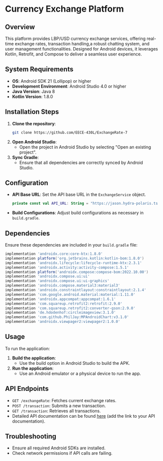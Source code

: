 # Currency Exchange Platform

## Overview

This platform provides LBP/USD currency exchange services, offering real-time exchange rates, transaction handling,a robust chatting system, and user management functionalities. Designed for Android devices, it leverages Kotlin, Retrofit, and Compose to deliver a seamless user experience.

## System Requirements

- **OS**: Android SDK 21 (Lollipop) or higher
- **Development Environment**: Android Studio 4.0 or higher
- **Java Version**: Java 8
- **Kotlin Version**: 1.8.0

## Installation Steps

1. **Clone the repository**:
   ```bash
   git clone https://github.com/EECE-430L/ExchangeRate-7
   ```
2. **Open Android Studio**:
   - Open the project in Android Studio by selecting "Open an existing project".
3. **Sync Gradle**:
   - Ensure that all dependencies are correctly synced by Android Studio.

## Configuration

- **API Base URL**: Set the API base URL in the `ExchangeService` object.
  ```kotlin
  private const val API_URL: String = "https://jason.hydra-polaris.ts.net/"
  ```
- **Build Configurations**: Adjust build configurations as necessary in `build.gradle`.

## Dependencies

Ensure these dependencies are included in your `build.gradle` file:

```gradle
implementation 'androidx.core:core-ktx:1.8.0'
implementation platform('org.jetbrains.kotlin:kotlin-bom:1.8.0')
implementation 'androidx.lifecycle:lifecycle-runtime-ktx:2.3.1'
implementation 'androidx.activity:activity-compose:1.5.1'
implementation platform('androidx.compose:compose-bom:2022.10.00')
implementation 'androidx.compose.ui:ui'
implementation 'androidx.compose.ui:ui-graphics'
implementation 'androidx.compose.material3:material3'
implementation 'androidx.constraintlayout:constraintlayout:2.1.4'
implementation 'com.google.android.material:material:1.11.0'
implementation 'androidx.appcompat:appcompat:1.6.1'
implementation 'com.squareup.retrofit2:retrofit:2.9.0'
implementation 'com.squareup.retrofit2:converter-gson:2.9.0'
implementation 'de.hdodenhof:circleimageview:3.1.0'
implementation 'com.github.PhilJay:MPAndroidChart:v3.1.0'
implementation 'androidx.viewpager2:viewpager2:1.0.0'
```

## Usage

To run the application:

1. **Build the application**:
   - Use the build option in Android Studio to build the APK.
2. **Run the application**:
   - Use an Android emulator or a physical device to run the app.

## API Endpoints

- `GET /exchangeRate`: Fetches current exchange rates.
- `POST /transaction`: Submits a new transaction.
- `GET /transaction`: Retrieves all transactions.
- Detailed API documentation can be found [here](#) (add the link to your API documentation).

## Troubleshooting

- Ensure all required Android SDKs are installed.
- Check network permissions if API calls are failing.
